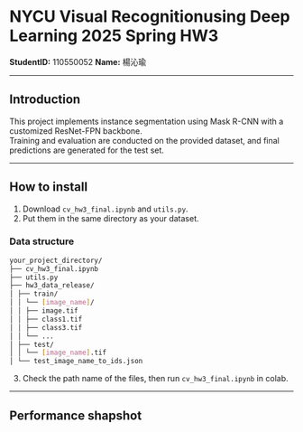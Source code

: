 # NYCU Visual Recognitionusing Deep Learning 2025 Spring HW3

**StudentID:** 110550052
**Name:** 楊沁瑜

---

## Introduction
This project implements instance segmentation using Mask R-CNN with a customized ResNet-FPN backbone.  
Training and evaluation are conducted on the provided dataset, and final predictions are generated for the test set.

---

## How to install
1. Download `cv_hw3_final.ipynb` and `utils.py`.
2. Put them in the same directory as your dataset.

### Data structure
```bash
your_project_directory/
├── cv_hw3_final.ipynb
├── utils.py
├── hw3_data_release/
│ ├── train/
│ │ └── [image_name]/
│ │ ├── image.tif
│ │ ├── class1.tif
│ │ ├── class3.tif
│ │ └── ...
│ ├── test/
│ │ └── [image_name].tif
│ └── test_image_name_to_ids.json
```

3. Check the path name of the files, then run `cv_hw3_final.ipynb` in colab.

---

## Performance shapshot
